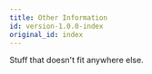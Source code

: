 ```yaml
---
title: Other Information
id: version-1.0.0-index
original_id: index
---
```


Stuff that doesn't fit anywhere else.
